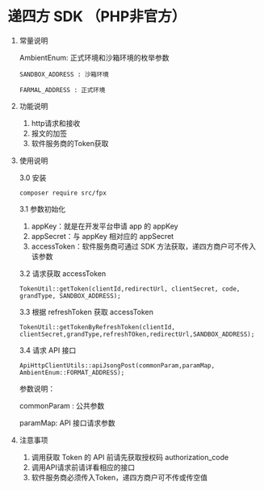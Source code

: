 # 递四方 SDK （PHP非官方）

1. 常量说明

   AmbientEnum: 正式环境和沙箱环境的枚举参数

       SANDBOX_ADDRESS : 沙箱环境

       FARMAL_ADDRESS : 正式环境

2. 功能说明
    1. http请求和接收
    2. 报文的加签
    3. 软件服务商的Token获取

3. 使用说明
    
    3.0 安装
    ```
    composer require src/fpx
    ```
   3.1 参数初始化
    1. appKey：就是在开发平台申请 app 的 appKey
    2. appSecret：与 appKey 相对应的 appSecret
    3. accessToken：软件服务商可通过 SDK 方法获取，递四方商户可不传入该参数

   3.2 请求获取 accessToken
   ```
   TokenUtil::getToken(clientId,redirectUrl, clientSecret, code, grandType, SANDBOX_ADDRESS);
    ```
   3.3 根据 refreshToken 获取 accessToken
   ```
   TokenUtil::getTokenByRefreshToken(clientId, clientSecret,grandType,refreshTOken,redirectUrl,SANDBOX_ADDRESS);
   ```
   3.4 请求 API 接口
   ```
   ApiHttpClientUtils::apiJsongPost(commonParam,paramMap, AmbientEnum::FORMAT_ADDRESS);
   ```
   参数说明：
   
      commonParam : 公共参数
   
      paramMap: API 接口请求参数
   
4. 注意事项
   1. 调用获取 Token 的 API 前请先获取授权码 authorization_code
   2. 调用API请求前请详看相应的接口
   3. 软件服务商必须传入Token，递四方商户可不传或传空值